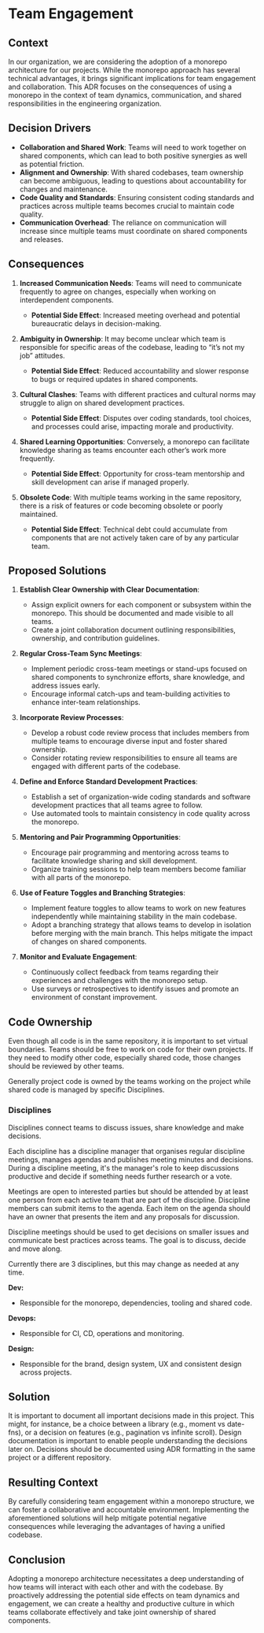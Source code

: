 # Team Engagement

## Context

In our organization, we are considering the adoption of a monorepo architecture for our projects. While the monorepo approach has several technical advantages, it brings significant implications for team engagement and collaboration. This ADR focuses on the consequences of using a monorepo in the context of team dynamics, communication, and shared responsibilities in the engineering organization.

## Decision Drivers

- **Collaboration and Shared Work**: Teams will need to work together on shared components, which can lead to both positive synergies as well as potential friction.
- **Alignment and Ownership**: With shared codebases, team ownership can become ambiguous, leading to questions about accountability for changes and maintenance.
- **Code Quality and Standards**: Ensuring consistent coding standards and practices across multiple teams becomes crucial to maintain code quality.
- **Communication Overhead**: The reliance on communication will increase since multiple teams must coordinate on shared components and releases.

## Consequences

1. **Increased Communication Needs**: Teams will need to communicate frequently to agree on changes, especially when working on interdependent components.

   - **Potential Side Effect**: Increased meeting overhead and potential bureaucratic delays in decision-making.

2. **Ambiguity in Ownership**: It may become unclear which team is responsible for specific areas of the codebase, leading to “it’s not my job” attitudes.

   - **Potential Side Effect**: Reduced accountability and slower response to bugs or required updates in shared components.

3. **Cultural Clashes**: Teams with different practices and cultural norms may struggle to align on shared development practices.

   - **Potential Side Effect**: Disputes over coding standards, tool choices, and processes could arise, impacting morale and productivity.

4. **Shared Learning Opportunities**: Conversely, a monorepo can facilitate knowledge sharing as teams encounter each other’s work more frequently.

   - **Potential Side Effect**: Opportunity for cross-team mentorship and skill development can arise if managed properly.

5. **Obsolete Code**: With multiple teams working in the same repository, there is a risk of features or code becoming obsolete or poorly maintained.
   - **Potential Side Effect**: Technical debt could accumulate from components that are not actively taken care of by any particular team.

## Proposed Solutions

1. **Establish Clear Ownership with Clear Documentation**:

   - Assign explicit owners for each component or subsystem within the monorepo. This should be documented and made visible to all teams.
   - Create a joint collaboration document outlining responsibilities, ownership, and contribution guidelines.

2. **Regular Cross-Team Sync Meetings**:

   - Implement periodic cross-team meetings or stand-ups focused on shared components to synchronize efforts, share knowledge, and address issues early.
   - Encourage informal catch-ups and team-building activities to enhance inter-team relationships.

3. **Incorporate Review Processes**:

   - Develop a robust code review process that includes members from multiple teams to encourage diverse input and foster shared ownership.
   - Consider rotating review responsibilities to ensure all teams are engaged with different parts of the codebase.

4. **Define and Enforce Standard Development Practices**:

   - Establish a set of organization-wide coding standards and software development practices that all teams agree to follow.
   - Use automated tools to maintain consistency in code quality across the monorepo.

5. **Mentoring and Pair Programming Opportunities**:

   - Encourage pair programming and mentoring across teams to facilitate knowledge sharing and skill development.
   - Organize training sessions to help team members become familiar with all parts of the monorepo.

6. **Use of Feature Toggles and Branching Strategies**:

   - Implement feature toggles to allow teams to work on new features independently while maintaining stability in the main codebase.
   - Adopt a branching strategy that allows teams to develop in isolation before merging with the main branch. This helps mitigate the impact of changes on shared components.

7. **Monitor and Evaluate Engagement**:
   - Continuously collect feedback from teams regarding their experiences and challenges with the monorepo setup.
   - Use surveys or retrospectives to identify issues and promote an environment of constant improvement.

## Code Ownership

Even though all code is in the same repository, it is important to set virtual boundaries. Teams should be free to work on code for their own projects. If they need to modify other code, especially shared code, those changes should be reviewed by other teams.

Generally project code is owned by the teams working on the project while shared code is managed by specific Disciplines.

### Disciplines

Disciplines connect teams to discuss issues, share knowledge and make decisions.

Each discipline has a discipline manager that organises regular discipline meetings, manages agendas and publishes meeting minutes and decisions. During a discipline meeting, it's the manager's role to keep discussions productive and decide if something needs further research or a vote.

Meetings are open to interested parties but should be attended by at least one person from each active team that are part of the discipline. Discipline members can submit items to the agenda. Each item on the agenda should have an owner that presents the item and any proposals for discussion.

Discipline meetings should be used to get decisions on smaller issues and communicate best practices across teams. The goal is to discuss, decide and move along.

Currently there are 3 disciplines, but this may change as needed at any time.

**Dev:**

- Responsible for the monorepo, dependencies, tooling and shared code.

**Devops:**

- Responsible for CI, CD, operations and monitoring.

**Design:**

- Responsible for the brand, design system, UX and consistent design across projects.

## Solution

It is important to document all important decisions made in this project. This might, for instance, be a choice between a library (e.g., moment vs date-fns), or a decision on features (e.g., pagination vs infinite scroll). Design documentation is important to enable people understanding the decisions later on.
Decisions should be documented using ADR formatting in the same project or a different repository.

## Resulting Context

By carefully considering team engagement within a monorepo structure, we can foster a collaborative and accountable environment. Implementing the aforementioned solutions will help mitigate potential negative consequences while leveraging the advantages of having a unified codebase.

## Conclusion

Adopting a monorepo architecture necessitates a deep understanding of how teams will interact with each other and with the codebase. By proactively addressing the potential side effects on team dynamics and engagement, we can create a healthy and productive culture in which teams collaborate effectively and take joint ownership of shared components.
